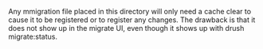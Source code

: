 Any mmigration file placed in this directory will only need a cache clear to
cause it to be registered or to register any changes.  The drawback is that
it does not show up in the migrate UI, even though it shows up with
drush migrate:status.
